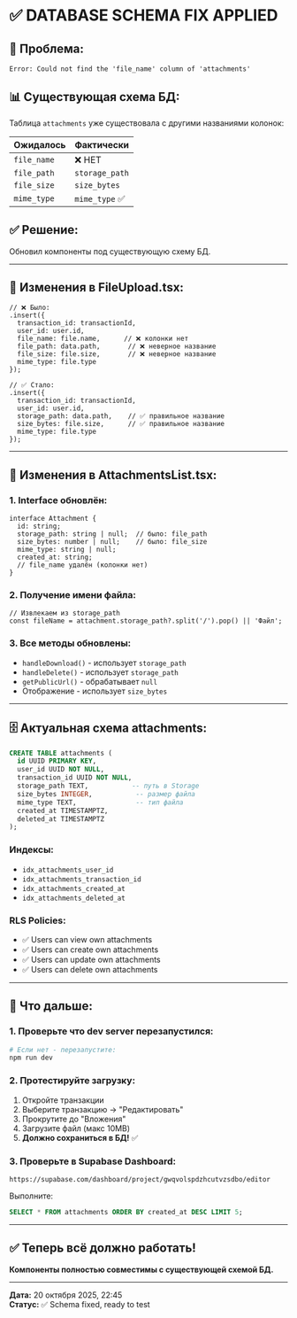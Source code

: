 # ✅ DATABASE SCHEMA FIX APPLIED

## 🔧 Проблема:
```
Error: Could not find the 'file_name' column of 'attachments'
```

## 📊 Существующая схема БД:

Таблица `attachments` уже существовала с другими названиями колонок:

| Ожидалось | Фактически |
|-----------|------------|
| `file_name` | ❌ НЕТ |
| `file_path` | `storage_path` |
| `file_size` | `size_bytes` |
| `mime_type` | `mime_type` ✅ |

## ✅ Решение:

Обновил компоненты под существующую схему БД.

---

## 📝 Изменения в FileUpload.tsx:

```tsx
// ❌ Было:
.insert({
  transaction_id: transactionId,
  user_id: user.id,
  file_name: file.name,      // ❌ колонки нет
  file_path: data.path,       // ❌ неверное название
  file_size: file.size,       // ❌ неверное название
  mime_type: file.type
});

// ✅ Стало:
.insert({
  transaction_id: transactionId,
  user_id: user.id,
  storage_path: data.path,    // ✅ правильное название
  size_bytes: file.size,      // ✅ правильное название
  mime_type: file.type
});
```

---

## 📝 Изменения в AttachmentsList.tsx:

### 1. Interface обновлён:
```tsx
interface Attachment {
  id: string;
  storage_path: string | null;  // было: file_path
  size_bytes: number | null;    // было: file_size
  mime_type: string | null;
  created_at: string;
  // file_name удалён (колонки нет)
}
```

### 2. Получение имени файла:
```tsx
// Извлекаем из storage_path
const fileName = attachment.storage_path?.split('/').pop() || 'Файл';
```

### 3. Все методы обновлены:
- `handleDownload()` - использует `storage_path`
- `handleDelete()` - использует `storage_path`
- `getPublicUrl()` - обрабатывает `null`
- Отображение - использует `size_bytes`

---

## 🗄️ Актуальная схема attachments:

```sql
CREATE TABLE attachments (
  id UUID PRIMARY KEY,
  user_id UUID NOT NULL,
  transaction_id UUID NOT NULL,
  storage_path TEXT,           -- путь в Storage
  size_bytes INTEGER,           -- размер файла
  mime_type TEXT,               -- тип файла
  created_at TIMESTAMPTZ,
  deleted_at TIMESTAMPTZ
);
```

### Индексы:
- `idx_attachments_user_id`
- `idx_attachments_transaction_id`
- `idx_attachments_created_at`
- `idx_attachments_deleted_at`

### RLS Policies:
- ✅ Users can view own attachments
- ✅ Users can create own attachments
- ✅ Users can update own attachments
- ✅ Users can delete own attachments

---

## 🚀 Что дальше:

### 1. Проверьте что dev server перезапустился:
```bash
# Если нет - перезапустите:
npm run dev
```

### 2. Протестируйте загрузку:
1. Откройте транзакции
2. Выберите транзакцию → "Редактировать"
3. Прокрутите до "Вложения"
4. Загрузите файл (макс 10MB)
5. **Должно сохраниться в БД!** ✅

### 3. Проверьте в Supabase Dashboard:
```
https://supabase.com/dashboard/project/gwqvolspdzhcutvzsdbo/editor
```

Выполните:
```sql
SELECT * FROM attachments ORDER BY created_at DESC LIMIT 5;
```

---

## ✅ Теперь всё должно работать!

**Компоненты полностью совместимы с существующей схемой БД.**

---

**Дата:** 20 октября 2025, 22:45  
**Статус:** ✅ Schema fixed, ready to test
